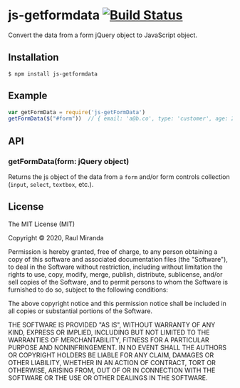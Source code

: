 # js-getformdata [![Build Status](https://api.travis-ci.org/raedmiranda/js-getFormdata.svg?branch=master)](https://travis-ci.org/raedmiranda/js-getFormdata)

 Convert the data from a form jQuery object to JavaScript object.


## Installation

    $ npm install js-getformdata

## Example


```js
var getFormData = require('js-getFormData')
getFormData($("#form"))  // { email: 'a@b.co', type: 'customer', age: 21, password: qW3rtYYYY$ }
```

## API

### getFormData(form: jQuery object)

  Returns the js object of the data from a `form` and/or form controls collection (`input`, `select`, `textbox`, etc.).

## License

The MIT License (MIT)

Copyright &copy; 2020, Raul Miranda

Permission is hereby granted, free of charge, to any person obtaining a copy of this software and associated documentation files (the "Software"), to deal in the Software without restriction, including without limitation the rights to use, copy, modify, merge, publish, distribute, sublicense, and/or sell copies of the Software, and to permit persons to whom the Software is furnished to do so, subject to the following conditions:

The above copyright notice and this permission notice shall be included in all copies or substantial portions of the Software.

THE SOFTWARE IS PROVIDED "AS IS", WITHOUT WARRANTY OF ANY KIND, EXPRESS OR IMPLIED, INCLUDING BUT NOT LIMITED TO THE WARRANTIES OF MERCHANTABILITY, FITNESS FOR A PARTICULAR PURPOSE AND NONINFRINGEMENT. IN NO EVENT SHALL THE AUTHORS OR COPYRIGHT HOLDERS BE LIABLE FOR ANY CLAIM, DAMAGES OR OTHER LIABILITY, WHETHER IN AN ACTION OF CONTRACT, TORT OR OTHERWISE, ARISING FROM, OUT OF OR IN CONNECTION WITH THE SOFTWARE OR THE USE OR OTHER DEALINGS IN THE SOFTWARE.
